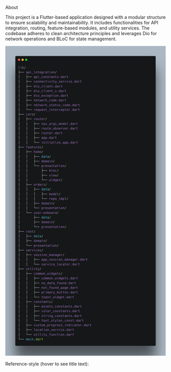 About

This project is a Flutter-based application designed with a modular structure to ensure scalability and maintainability. It includes functionalities for API integration, routing, feature-based modules, and utility services. The codebase adheres to clean architecture principles and leverages Dio for network operations and BLoC for state management.

![alt text](https://github.com/thisismanishrajput/flutter_base_project/blob/main/assets/images/project_stru.png "Title Text")

Reference-style (hover to see title text):

